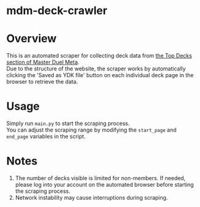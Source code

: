 # mdm-deck-crawler

# Overview
This is an automated scraper for collecting deck data from [the Top Decks section of Master Duel Meta](https://www.masterduelmeta.com/top-decks).<br>
Due to the structure of the website, the scraper works by automatically clicking the 'Saved as YDK file' button on each individual deck page in the browser to retrieve the data.

# Usage
Simply run `main.py` to start the scraping process.<br>
You can adjust the scraping range by modifying the `start_page` and `end_page` variables in the script.

# Notes
1. The number of decks visible is limited for non-members. If needed, please log into your account on the automated browser before starting the scraping process.<br>
2. Network instability may cause interruptions during scraping.
